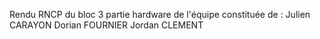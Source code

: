 Rendu RNCP du bloc 3 partie hardware de l'équipe constituée de :
Julien CARAYON
Dorian FOURNIER
Jordan CLEMENT
